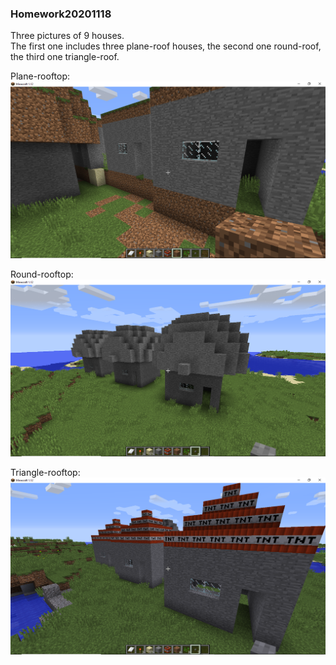 ### Homework20201118
Three pictures of 9 houses.<br>
The first one includes three plane-roof houses, the second one round-roof, the third one triangle-roof.

Plane-rooftop:
![](https://raw.githubusercontent.com/ophwsjtu18/ohw20f/main/liuyaoyu/homework20201118/pics/plane_roof.png)

Round-rooftop:
![](https://raw.githubusercontent.com/ophwsjtu18/ohw20f/main/liuyaoyu/homework20201118/pics/round_roof.png)

Triangle-rooftop:
![](https://raw.githubusercontent.com/ophwsjtu18/ohw20f/main/liuyaoyu/homework20201118/pics/triangle_roof.png)
